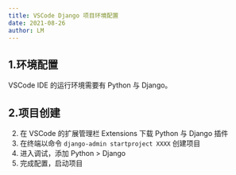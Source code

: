 ```yaml
---
title: VSCode Django 项目环境配置
date: 2021-08-26
author: LM
---
```


## 1.环境配置

VSCode IDE 的运行环境需要有 Python 与 Django。

## 2.项目创建

2. 在 VSCode 的扩展管理栏 Extensions 下载 Python 与 Django 插件
2. 在终端以命令 `django-admin startproject XXXX` 创建项目
3. 进入调试，添加 Python > Django
4. 完成配置，启动项目

